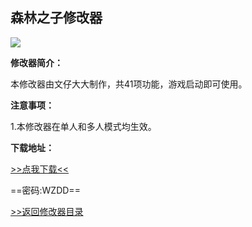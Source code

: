 ## 森林之子修改器

![](/images/SonsOfTheForest.png)

**修改器简介：**

本修改器由文仔大大制作，共41项功能，游戏启动即可使用。

**注意事项：**

1.本修改器在单人和多人模式均生效。

**下载地址：**

[>>点我下载<<](https://rcspojie.lanzoue.com/b028rud5g)

==密码:WZDD==



[>>返回修改器目录](/GameTrainer/README)